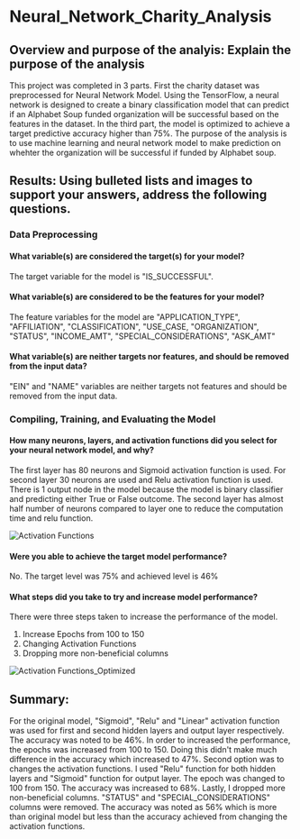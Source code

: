 # Neural_Network_Charity_Analysis

## Overview and purpose of the analyis: Explain the purpose of the analysis
This project was completed in 3 parts. First the charity dataset was preprocessed for Neural Network Model. Using the TensorFlow, a neural network is designed to create a binary classification model that can predict if an Alphabet Soup funded organization will be successful based on the features in the dataset. In the third part, the model is optimized to achieve a target predictive accuracy higher than 75%.
The purpose of the analysis is to use machine learning and neural network model to make prediction on whehter the organization will be successful if funded by Alphabet soup. 

## Results: Using bulleted lists and images to support your answers, address the following questions.

### Data Preprocessing

####   What variable(s) are considered the target(s) for your model?
The target variable for the model is "IS_SUCCESSFUL".

####   What variable(s) are considered to be the features for your model?
The feature variables for the model are "APPLICATION_TYPE", "AFFILIATION", "CLASSIFICATION", "USE_CASE, "ORGANIZATION", "STATUS", "INCOME_AMT", "SPECIAL_CONSIDERATIONS", "ASK_AMT"

####   What variable(s) are neither targets nor features, and should be removed from the input data?
"EIN" and "NAME" variables are neither targets not features and should be removed from the input data.


### Compiling, Training, and Evaluating the Model

####   How many neurons, layers, and activation functions did you select for your neural network model, and why?
The first layer has 80 neurons and Sigmoid activation function is used. For second layer 30 neurons are used and Relu activation function is used. There is 1 output node in the model because the model is binary classifier and predicting either True or False outcome. The second layer has almost half number of neurons compared to layer one to reduce the computation time and relu function.

![Activation Functions](https://user-images.githubusercontent.com/103617509/195516581-f2e1cff7-4fc6-434f-b25f-3e963860a57f.png)

####   Were you able to achieve the target model performance?
No. The target level was 75% and achieved level is 46%

####   What steps did you take to try and increase model performance?
There were three steps taken to increase the performance of the model.
1) Increase Epochs from 100 to 150
2) Changing Activation Functions
3) Dropping more non-beneficial columns

![Activation Functions_Optimized](https://user-images.githubusercontent.com/103617509/195516583-cafcbd4a-6025-4848-8753-aee80618eebd.png)

## Summary:
For the original model, "Sigmoid", "Relu" and "Linear" activation function was used for first and second hidden layers and output layer respectively. The accuracy was noted to be 46%. In order to increased the performance, the epochs was increased from 100 to 150. Doing this didn't make much difference in the accuracy which increased to 47%. Second option was to changes the activation functions. I used "Relu" function for both hidden layers and "Sigmoid" function for output layer. The epoch was changed to 100 from 150. The accuracy was increased to 68%. Lastly, I dropped more non-beneficial columns. "STATUS" and "SPECIAL_CONSIDERATIONS" columns were removed. The accuracy was noted as 56% which is more than original model but less than the accuracy achieved from changing the activation functions. 
